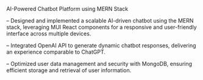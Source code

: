 AI-Powered Chatbot Platform using MERN Stack

– Designed and implemented a scalable AI-driven chatbot using the MERN stack, leveraging MUI React
components for a responsive and user-friendly interface across multiple devices.

– Integrated OpenAI API to generate dynamic chatbot responses, delivering an experience comparable to
ChatGPT.

– Optimized user data management and security with MongoDB, ensuring efficient storage and retrieval of
user information.
